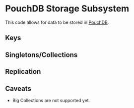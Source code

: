# PouchDB Storage Subsystem

This code allows for data to be stored in [PouchDB](https://pouchdb.com).

## Keys

## Singletons/Collections

## Replication

## Caveats

- Big Collections are not supported yet.
